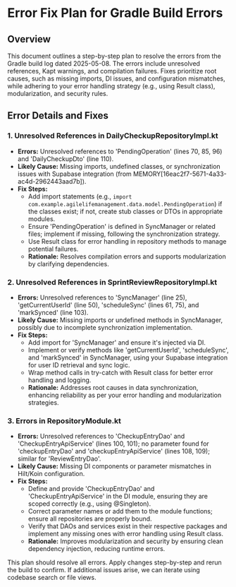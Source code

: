 # Error Fix Plan for Gradle Build Errors

## Overview
This document outlines a step-by-step plan to resolve the errors from the Gradle build log dated 2025-05-08. The errors include unresolved references, Kapt warnings, and compilation failures. Fixes prioritize root causes, such as missing imports, DI issues, and configuration mismatches, while adhering to your error handling strategy (e.g., using Result class), modularization, and security rules.

## Error Details and Fixes

### 1. Unresolved References in DailyCheckupRepositoryImpl.kt
- **Errors:** Unresolved references to 'PendingOperation' (lines 70, 85, 96) and 'DailyCheckupDto' (line 110).
- **Likely Cause:** Missing imports, undefined classes, or synchronization issues with Supabase integration (from MEMORY[16eac2f7-5671-4a33-ac4d-2962443aad7b]).
- **Fix Steps:**
  - Add import statements (e.g., `import com.example.agilelifemanagement.data.model.PendingOperation`) if the classes exist; if not, create stub classes or DTOs in appropriate modules.
  - Ensure 'PendingOperation' is defined in SyncManager or related files; implement if missing, following the synchronization strategy.
  - Use Result class for error handling in repository methods to manage potential failures.
  - **Rationale:** Resolves compilation errors and supports modularization by clarifying dependencies.

### 2. Unresolved References in SprintReviewRepositoryImpl.kt
- **Errors:** Unresolved references to 'SyncManager' (line 25), 'getCurrentUserId' (line 50), 'scheduleSync' (lines 61, 75), and 'markSynced' (line 103).
- **Likely Cause:** Missing imports or undefined methods in SyncManager, possibly due to incomplete synchronization implementation.
- **Fix Steps:**
  - Add import for 'SyncManager' and ensure it's injected via DI.
  - Implement or verify methods like 'getCurrentUserId', 'scheduleSync', and 'markSynced' in SyncManager, using your Supabase integration for user ID retrieval and sync logic.
  - Wrap method calls in try-catch with Result class for better error handling and logging.
  - **Rationale:** Addresses root causes in data synchronization, enhancing reliability as per your error handling and modularization strategies.

### 3. Errors in RepositoryModule.kt
- **Errors:** Unresolved references to 'CheckupEntryDao' and 'CheckupEntryApiService' (lines 100, 101); no parameter found for 'checkupEntryDao' and 'checkupEntryApiService' (lines 108, 109); similar for 'ReviewEntryDao'.
- **Likely Cause:** Missing DI components or parameter mismatches in Hilt/Koin configuration.
- **Fix Steps:**
  - Define and provide 'CheckupEntryDao' and 'CheckupEntryApiService' in the DI module, ensuring they are scoped correctly (e.g., using @Singleton).
  - Correct parameter names or add them to the module functions; ensure all repositories are properly bound.
  - Verify that DAOs and services exist in their respective packages and implement any missing ones with error handling using Result class.
  - **Rationale:** Improves modularization and security by ensuring clean dependency injection, reducing runtime errors.


This plan should resolve all errors. Apply changes step-by-step and rerun the build to confirm. If additional issues arise, we can iterate using codebase search or file views.
